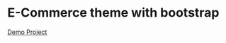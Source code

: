# E-Commerce theme with bootstrap

[Demo Project](https://aripdev.github.io/bootstrap_ecommerce/index)
